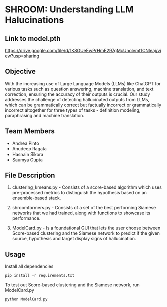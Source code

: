 # SHROOM: Understanding LLM Halucinations


## Link to model.pth 
https://drive.google.com/file/d/1K8GUeEwPrHmE297gMcUnolvmt1CNleaj/view?usp=sharing

## Objective 
With the increasing use of Large Language Models
(LLMs) like ChatGPT for various tasks such as question
answering, machine translation, and text correction, ensuring
the accuracy of their outputs is crucial. Our study addresses
the challenge of detecting hallucinated outputs from LLMs,
which can be grammatically correct but factually incorrect or
grammatically incorrect altogether for three types of tasks -
definition modeling, paraphrasing and machine translation. 

## Team Members
 - Andrea Pinto 
 - Anudeep Ragata
 - Hasnain Sikora
 - Saumya Gupta

 ## File Description 

 1. clustering_kmeans.py - Consists of a score-based algorithm which uses pre-processed metrics to distinguish the hypothesis based on an ensemble-based stack.

 2. shroomformers.py - Consists of a set of the best performing Siamese networks that we had trained, along with functions to showcase its performance.

 3. ModelCard.py - Is a foundational GUI that lets the user choose between Score-based clustering and the Siamese network to predict if the given source, hypothesis and target display signs of hallucination.

 ## Usage

Install all dependencies

<code>pip install -r requirements.txt</code>

To test out Score-based clustering and the Siamese network, run ModelCard.py

<code>python ModelCard.py</code>